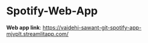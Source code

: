 # Spotify-Web-App
**Web app link**: https://vaidehi-sawant-git-spotify-app-mjvplt.streamlitapp.com/
